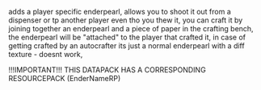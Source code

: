 adds a player specific enderpearl,
allows you to shoot it out from a dispenser or tp another player even tho you thew it,
you can craft it by joining together an enderpearl and a piece of paper in the crafting bench,
the enderpearl will be "attached" to the player that crafted it,
in case of getting crafted by an autocrafter its just a normal enderpearl with a diff texture - doesnt work,

!!!IMPORTANT!!! THIS DATAPACK HAS A CORRESPONDING RESOURCEPACK (EnderNameRP)
